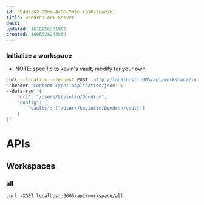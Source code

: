 ```yaml
---
id: 554d3c62-29da-4c86-9d16-f910e36ad7b1
title: Dendron API Server
desc: ''
updated: 1618956831962
created: 1606628243560
---
```


### Initialize a workspace

- NOTE: specific to kevin's vault, modify for your own

```bash
curl --location --request POST 'http://localhost:3005/api/workspace/initialize' \
--header 'Content-Type: application/json' \
--data-raw '{
    "uri": "/Users/kevinlin/Dendron",
    "config": {
        "vaults": ["/Users/kevinlin/Dendron/vault"]
    }
}'
```

# APIs

## Workspaces

### all

```
curl -XGET localhost:3005/api/workspace/all
```
